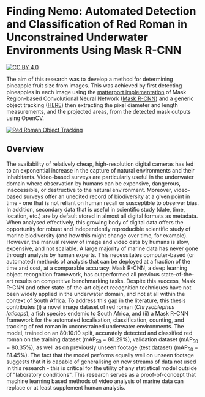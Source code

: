 # Finding Nemo: Automated Detection and Classification of Red Roman in Unconstrained Underwater Environments Using Mask R-CNN

[![CC BY 4.0][cc-by-shield]][cc-by]

[cc-by]: http://creativecommons.org/licenses/by/4.0/
[cc-by-shield]: https://img.shields.io/badge/License-CC%20BY%204.0-lightgrey.svg

The aim of this research was to develop a method for determining pineapple fruit size from images. This was achieved by first detecting pineapples in each image using the [matterport implementation](https://github.com/matterport/Mask_RCNN) of Mask Region-based Convolutional Neural Network ([Mask R-CNN](https://arxiv.org/abs/1703.06870)) and a generic object tracking ([HERE](https://www.pyimagesearch.com/2018/07/23/simple-object-tracking-with-opencv/)) then extracting the pixel diameter and length measurements, and the projected areas, from the detected mask outputs using OpenCV.

[![Red Roman Object Tracking](assets/roman_tracking_sample.gif)](https://www.youtube.com/watch?v=28aIeKxBsrY)

## Overview

The availability of relatively cheap, high-resolution digital cameras has led to an exponential increase in the capture of natural environments and their inhabitants. Video-based surveys are particularly useful in the underwater domain where observation by humans can be expensive, dangerous, inaccessible, or destructive to the natural environment. Moreover, video-based surveys offer an unedited record of biodiversity at a given point in time - one that is not reliant on human recall or susceptible to observer bias. In addition, secondary data that is useful in scientific study (date, time, location, etc.) are by default stored in almost all digital formats as metadata. When analysed effectively, this growing body of digital data offers the opportunity for robust and independently reproducible scientific study of marine biodiversity (and how this might change over time, for example). However, the manual review of image and video data by humans is slow, expensive, and not scalable. A large majority of marine data has never gone through analysis by human experts. This necessitates computer-based (or automated) methods of analysis that can be deployed at a fraction of the time and cost, at a comparable accuracy. Mask R-CNN, a deep learning object recognition framework, has outperformed all previous state-of-the-art results on competitive benchmarking tasks. Despite this success, Mask R-CNN and other state-of-the-art object recognition techniques have not been widely applied in the underwater domain, and not at all within the context of South Africa. To address this gap in the literature, this thesis contributes (i) a novel image dataset of red roman (_Chrysoblephus laticeps_), a fish species endemic to South Africa, and (ii) a Mask R-CNN framework for the automated localisation, classification, counting, and tracking of red roman in unconstrained underwater environments. The model, trained on an 80:10:10 split, accurately detected and classified red roman on the training dataset (mAP<sub>50</sub> = 80.29%), validation dataset (mAP<sub>50</sub> = 80.35%), as well as on previously unseen footage (test dataset) (mAP<sub>50</sub> = 81.45%). The fact that the model performs equally well on unseen footage suggests that it is capable of generalising on new streams of data not used in this research - this is critical for the utility of any statistical model outside of "laboratory conditions". This research serves as a proof-of-concept that machine learning based methods of video analysis of marine data can replace or at least supplement human analysis.